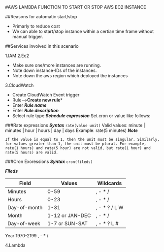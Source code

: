 #AWS LAMBDA FUNCTION TO START OR  STOP AWS EC2 INSTANCE

##Reasons for automatic start/stop

- Primarly to reduce cost
- We can able to start/stop instance within a certian time frame without manual trigger.


##Services involved in this scenario

1.IAM
2.Ec2

- Make sure one/more instances are running.
- Note down instance-IDs of the instances.
- Note down the aws region which deployed the instances

3.CloudWatch
- Create CloudWatch Event trigger
- Rule-->**Create new rule***
- Enter ***Rule name***
- Enter ***Rule description***
- Select rule type:***Schedule expression***
  Set cron or value like follows:

###Rate expressions
***Syntax***
```rate(value unit)```
Valid values: minute | minutes | hour | hours | day | days
Example: rate(5 minutes)
***Note***
```
If the value is equal to 1, then the unit must be singular. Similarly, for values greater than 1, the unit must be plural. For example, rate(1 hours) and rate(5 hour) are not valid, but rate(1 hour) and rate(5 hours) are valid.
```

###Cron Exoressions
***Syntax***
```cron(fileds)```

***Fileds***

|Field	         |Values	  |Wildcards     |
|---             |---|---|
|Minutes         |0-59            |, - * /       |
|Hours           |0-23            |, - * /       |
|Day-of-month    |1-31            |, - * ? / L W |
|Month           |1-12 or JAN-DEC |, - * /       |
|Day-of-week     |1-7 or SUN-SAT  |, - * ? L #   |
Year            1970-2199       , - * /

4.Lambda






